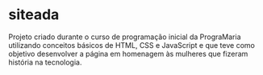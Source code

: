 # siteada

Projeto criado durante o curso de programação inicial da PrograMaria utilizando conceitos básicos de HTML, CSS e JavaScript e que teve como objetivo desenvolver a página em homenagem às mulheres que fizeram história na tecnologia.
